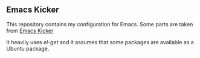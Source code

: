 ## Emacs Kicker

This repository contains my configuration for Emacs.
Some parts are taken from 
[Emacs Kicker](http://github.com/dimitri/emacs-kicker)

It heavily uses *el-get* and it assumes that some packages are available
as a Ubuntu package.
